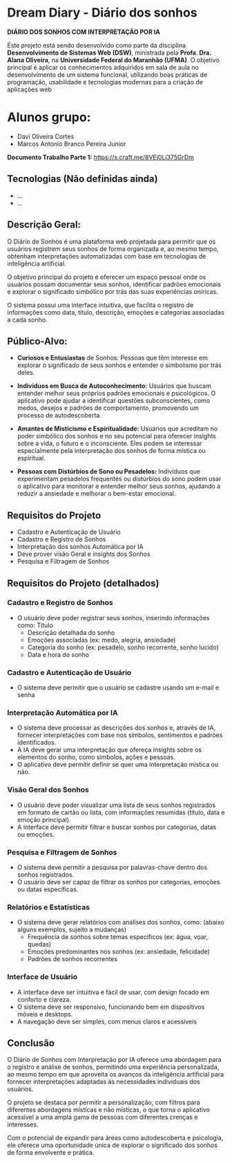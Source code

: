 # Dream Diary - Diário dos sonhos


  
**DIÁRIO DOS SONHOS COM INTERPRETAÇÃO POR IA**

Este projeto está sendo desenvolvido como parte da disciplina **Desenvolvimento de Sistemas Web (DSW)**, ministrada pela **Profa. Dra. Alana Oliveira**, na **Universidade Federal do Maranhão (UFMA)**. O objetivo principal é aplicar os conhecimentos adquiridos em sala de aula no desenvolvimento de um sistema funcional, utilizando boas práticas de programação, usabilidade e tecnologias modernas para a criação de aplicações web

# Alunos grupo: 
- Davi Oliveira Cortes 
- Marcos Antonio Branco Pereira Junior

**Documento Trabalho Parte 1:** https://s.craft.me/8VEj0Li375GrDm

## Tecnologias (Não definidas ainda)
- ...
- ...

## Descrição Geral:

O Diário de Sonhos é uma plataforma web projetada para permitir que os usuários
registrem seus sonhos de forma organizada e, ao mesmo tempo, obtenham interpretações
automatizadas com base em tecnologias de inteligência artificial.

O objetivo principal do
projeto é oferecer um espaço pessoal onde os usuários possam documentar seus sonhos,
identificar padrões emocionais e explorar o significado simbólico por trás das suas
experiências oníricas.

O sistema possui uma interface intuitiva, que facilita o registro de informações como data,
título, descrição, emoções e categorias associadas a cada sonho.

## Público-Alvo:
- **Curiosos e Entusiastas** de Sonhos: Pessoas que têm interesse em explorar o significado
de seus sonhos e entender o simbolismo por trás deles.

- **Indivíduos em Busca de Autoconhecimento:** Usuários que buscam entender melhor
seus próprios padrões emocionais e psicológicos. O aplicativo pode ajudar a identificar
questões subconscientes, como medos, desejos e padrões de comportamento,
promovendo um processo de autodescoberta.

- **Amantes de Misticismo e Espiritualidade:** Usuários que acreditam no poder simbólico
dos sonhos e no seu potencial para oferecer insights sobre a vida, o futuro e o
inconsciente. Eles podem se interessar especialmente pela interpretação dos sonhos de
forma mística ou espiritual.
 
- **Pessoas com Distúrbios de Sono ou Pesadelos:** Indivíduos que experimentam
pesadelos frequentes ou distúrbios do sono podem usar o aplicativo para monitorar e
entender melhor seus sonhos, ajudando a reduzir a ansiedade e melhorar o bem-estar
emocional.

## Requisitos do Projeto
- Cadastro e Autenticação de Usuário
- Cadastro e Registro de Sonhos
- Interpretação dos sonhos Automática por IA
- Deve prover visão Geral e insights dos Sonhos
- Pesquisa e Filtragem de Sonhos

## Requisitos do Projeto (detalhados)

### Cadastro e Registro de Sonhos
- O usuário deve poder registrar seus sonhos, inserindo informações como:
Título
  - Descrição detalhada do sonho
  - Emoções associadas (ex: medo, alegria, ansiedade)
  - Categoria do sonho (ex: pesadelo, sonho recorrente, sonho lucido)
  - Data e hora do sonho
### Cadastro e Autenticação de Usuário
  - O sistema deve permitir que o usuário se cadastre usando um e-mail e senha
### Interpretação Automática por IA
  - O sistema deve processar as descrições dos sonhos e, através de IA, fornecer interpretações com base nos símbolos, sentimentos e padrões identificados.
  - A IA deve gerar uma interpretação que ofereça insights sobre os elementos do sonho, como símbolos, ações e pessoas.
  - O aplicativo deve permitir definir se quer uma interpretação mística ou não.
### Visão Geral dos Sonhos
  -  O usuário deve poder visualizar uma lista de seus sonhos registrados em formato de cartão ou lista, com informações resumidas (título, data e emoção principal).
  - A interface deve permitir filtrar e buscar sonhos por categorias, datas ou emoções.
### Pesquisa e Filtragem de Sonhos
  - O sistema deve permitir a pesquisa por palavras-chave dentro dos sonhos registrados.
  - O usuário deve ser capaz de filtrar os sonhos por categorias, emoções ou datas específicas.
### Relatórios e Estatísticas
- O sistema deve gerar relatórios com análises dos sonhos, como: (abaixo alguns exemplos, sujeito a mudanças)
  - Frequência de sonhos sobre temas específicos (ex: água, voar, quedas)
  - Emoções predominantes nos sonhos (ex: ansiedade, felicidade)
  - Padrões de sonhos recorrentes
### Interface de Usuário
- A interface deve ser intuitiva e fácil de usar, com design focado em conforto e clareza.
- O sistema deve ser responsivo, funcionando bem em dispositivos móveis e desktops.
- A navegação deve ser simples, com menus claros e acessíveis

## Conclusão

O Diário de Sonhos com Interpretação por IA oferece uma abordagem para o registro e análise de sonhos, permitindo uma experiência personalizada, ao mesmo tempo em que aproveita os avanços da inteligência artificial para fornecer interpretações adaptadas às necessidades individuais dos usuários.

O projeto se destaca por permitir a personalização, com filtros para diferentes abordagens místicas e não místicas, o que torna o aplicativo acessível a uma ampla gama de pessoas com diferentes crenças e interesses.

Com o potencial de expandir para áreas como autodescoberta e psicologia, ele oferece uma oportunidade única de explorar o significado dos sonhos de forma envolvente e prática.
